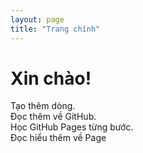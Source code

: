 ```yaml
---
layout: page
title: "Trang chính"
---
```


# Xin chào!

Tạo thêm dòng.  
Đọc thêm về GitHub.  
Học GitHub Pages từng bước.  
Đọc hiểu thêm về Page  



